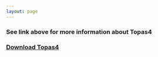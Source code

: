 ```yaml
---
layout: page
---
```


### See link above for more information about Topas4


### [Download Topas4](https://www.dropbox.com/s/54ccgxua9gch6mt/WinTopas4-setup.exe?dl=1)




